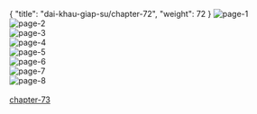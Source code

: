 { "title": "dai-khau-giap-su/chapter-72", "weight": 72 }
<img src="dai-khau-giap-su_0072_01-32733c76746ce59bac9663f17a542c73.webp" alt="page-1" origin="http://1.bp.blogspot.com/-HGieooTAWgA/W0ygjaYpVvI/AAAAAAABL8w/MeXDzXuJU1cUf0NGAKbFM55fnUkMDm2gQCLcBGAs/s1600/0001.jpg?imgmax=0"><br/>
<img src="dai-khau-giap-su_0072_02-8e938978a47095a0b1355548d1d556ce.webp" alt="page-2" origin="http://1.bp.blogspot.com/-n3qzSqBxiTQ/W0ygjs-nKeI/AAAAAAABL80/qNfHxq47GckzhoGA_FXHcDDDGUUy4UCcwCLcBGAs/s1600/0002.jpg?imgmax=0"><br/>
<img src="dai-khau-giap-su_0072_03-72a5c1f5c733d530d5ac6d1f797189e7.webp" alt="page-3" origin="http://1.bp.blogspot.com/-VDY-nRXRzYs/W0ygks3MLqI/AAAAAAABL84/ga5RfkEIP-QyA9wnoc0c-fHcXDQ19cEigCLcBGAs/s1600/0003.jpg?imgmax=0"><br/>
<img src="dai-khau-giap-su_0072_04-3b9ad98a092bbcf1a1d15b4f34bdfd70.webp" alt="page-4" origin="http://1.bp.blogspot.com/-YBtYG58QR3E/W0ygkrESzrI/AAAAAAABL88/S7rhxCGezuwZ96X6dtNw0Po9BZRxx_gpwCLcBGAs/s1600/0004.jpg?imgmax=0"><br/>
<img src="dai-khau-giap-su_0072_05-e8b006b0c7102093ba96452e4267402a.webp" alt="page-5" origin="http://1.bp.blogspot.com/-LxkPQdSNrQQ/W0ygk9dIHNI/AAAAAAABL9A/JAWOIvnvkLMHVqNka5Ugkw0kXE2KiQLBgCLcBGAs/s1600/0005.jpg?imgmax=0"><br/>
<img src="dai-khau-giap-su_0072_06-30b0caae2a40ebaa6ab33a02952fc831.webp" alt="page-6" origin="http://1.bp.blogspot.com/-Io3SRZTRyhA/W0yglhCna6I/AAAAAAABL9E/kPsYso0i9tsVcXaGGUiqdeL9bOSQHbygACLcBGAs/s1600/0006.jpg?imgmax=0"><br/>
<img src="dai-khau-giap-su_0072_07-4a6f8f088f995ef908c8ad11e200154c.webp" alt="page-7" origin="http://1.bp.blogspot.com/-oAA7PyyF_BQ/W0ygmPLX7fI/AAAAAAABL9I/l4BVsBKSrloIOerlAmVNvC5OZ3ZLv_-SQCLcBGAs/s1600/0007.jpg?imgmax=0"><br/>
<img src="dai-khau-giap-su_0072_08-ab1e9b9ac6f58ca6bfcf8f9cbf66cba2.webp" alt="page-8" origin="http://1.bp.blogspot.com/-1up6Y4nsk7s/W0ygmOMXQMI/AAAAAAABL9M/dXD_z-dlpcIApjNCkxdkZTNTz7IAa3zWgCLcBGAs/s1600/0008.jpg?imgmax=0"><br/>
<br/><a class="nextchap" href="/dai-khau-giap-su/chapter-73">chapter-73</a>
